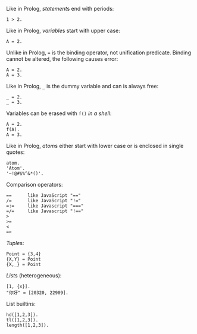 Like in Prolog, *statement*s end with periods:

    1 > 2.

Like in Prolog, *variable*s start with upper case:

    A = 2.

Unlike in Prolog, `=` is the binding operator, not unification predicate.
Binding cannot be altered, the following causes error:

    A = 2.
    A = 3.

Like in Prolog, `_` is the dummy variable and can is always free:

    _ = 2.
    _ = 3.

Variables can be erased with `f()` _in a shell_:

    A = 2.
    f(A).
    A = 3.

Like in Prolog, *atom*s either start with lower case or is enclosed in single
quotes:

    atom.
    'Atom'.
    '~!@#$%^&*()'.

Comparison operators:

    ==      like JavaScript "=="
    /=      like JavaScript "!="
    =:=     like Javascript "==="
    =/=     like Javascript "!=="
    >
    >=
    <
    =<

*Tuple*s:

    Point = {3,4}
    {X,Y} = Point
    {X,_} = Point

*List*s (heterogeneous):

    [1, {x}].
    "你好" = [20320, 22909].

List builtins:

    hd([1,2,3]).
    tl([1,2,3]).
    length([1,2,3]).
